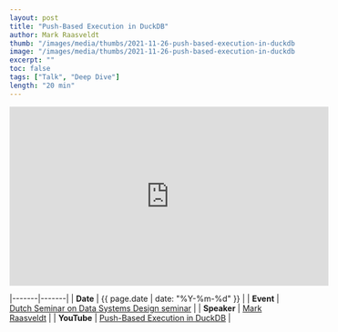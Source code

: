 ```yaml
---
layout: post
title: "Push-Based Execution in DuckDB"
author: Mark Raasveldt
thumb: "/images/media/thumbs/2021-11-26-push-based-execution-in-duckdb.png"
image: "/images/media/thumbs/2021-11-26-push-based-execution-in-duckdb.png"
excerpt: ""
toc: false
tags: ["Talk", "Deep Dive"]
length: "20 min"
---
```


<div class="video-container">
<iframe width="560" height="315" src="https://www.youtube-nocookie.com/embed/MA0OsvYFGrc?si=7nUCLymvtVwG51nc" title="YouTube video player" frameborder="0" allow="accelerometer; autoplay; clipboard-write; encrypted-media; gyroscope; picture-in-picture; web-share" referrerpolicy="strict-origin-when-cross-origin" allowfullscreen></iframe>
</div>

|-------|-------|
| **Date** | {{ page.date | date: "%Y-%m-%d" }} |
| **Event** | [Dutch Seminar on Data Systems Design seminar](https://dsdsd.da.cwi.nl/) |
| **Speaker** | [Mark Raasveldt](https://mytherin.github.io/) |
| **YouTube** | [Push-Based Execution in DuckDB](https://www.youtube.com/watch?v=MA0OsvYFGrc) |
